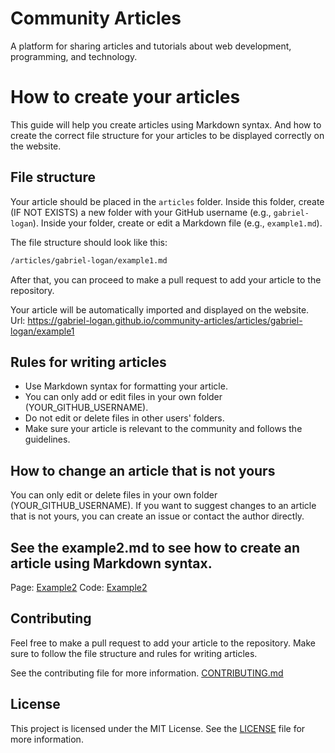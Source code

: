 # Community Articles

A platform for sharing articles and tutorials about web development, programming, and technology.

# How to create your articles

This guide will help you create articles using Markdown syntax. And how to create the correct file structure for your articles to be displayed correctly on the website.

## File structure

Your article should be placed in the `articles` folder. Inside this folder, create (IF NOT EXISTS) a new folder with your GitHub username (e.g., `gabriel-logan`). Inside your folder, create or edit a Markdown file (e.g., `example1.md`).

The file structure should look like this:

```bash
/articles/gabriel-logan/example1.md
```

After that, you can proceed to make a pull request to add your article to the repository.

Your article will be automatically imported and displayed on the website.
Url: https://gabriel-logan.github.io/community-articles/articles/gabriel-logan/example1

## Rules for writing articles

- Use Markdown syntax for formatting your article.
- You can only add or edit files in your own folder (YOUR_GITHUB_USERNAME).
- Do not edit or delete files in other users' folders.
- Make sure your article is relevant to the community and follows the guidelines.

## How to change an article that is not yours

You can only edit or delete files in your own folder (YOUR_GITHUB_USERNAME). If you want to suggest changes to an article that is not yours, you can create an issue or contact the author directly.

## See the example2.md to see how to create an article using Markdown syntax.

Page: [Example2](https://gabriel-logan.github.io/community-articles/articles/gabriel-logan/example2)
Code: [Example2](https://github.com/gabriel-logan/community-articles/blob/main/articles/gabriel-logan/example2.md)

## Contributing

Feel free to make a pull request to add your article to the repository. Make sure to follow the file structure and rules for writing articles.

See the contributing file for more information. [CONTRIBUTING.md](https://github.com/gabriel-logan/community-articles/blob/main/CONTRIBUTING.md)

## License

This project is licensed under the MIT License. See the [LICENSE](https://github.com/gabriel-logan/community-articles/blob/main/LICENSE) file for more information.
